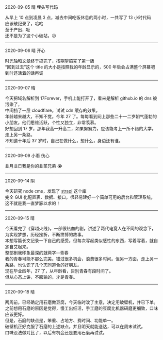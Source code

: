2020-09-05 晴 埋头写代码

从早上 10 点到凌晨 3 点，减去中间吃饭休息的两小时，一共写了 13 小时代码  
应该破纪录了，哈哈  
至于产出...呃  
还不是为了这个小破站，😕

---

2020-09-06 晴 开心

时光轴和文章终于搞完了，按期望搞完了第一版  
“回到过去”这个 title 的大小是按照我的年龄显示的，500 年后会占满整个屏幕吧  
到时还活着的话再调

---

2020-09-07 晴

今天把域名解析到 17Forever，手机上能打开了，看来是解析 github.io 的 dns 被污染了。  
中间挡了一层 cloudflare，试试 cdn 缓存的效果。  
年龄越来越大，不知不觉，今年 27 了。每每看到网上那些二十一二岁朝气蓬勃的小朋友，他们思维活跃，个性又独立，非常羡慕。  
好想回到 17 岁，那年我高一升高二，如果努努力，应该能考上一所不错的大学，走上另一条路。  
不知道十年后 37 岁时，自己在做什么，想什么，身边还有谁。

---

2020-09-09 小雨 伤心

韭月韭日我是你的韭菜兄弟 😭

---

2020-09-14 阴

今天研究 node cms，发现了 [strapi](https://github.com/strapi/strapi) 这个库  
完全 GUI 化配置表、数据、接口，很轻易建好一个简单可用的后台和管理系统，这不就是我一直梦寐以求的！

---

2020-09-15 晴

今天看完了《穿越火线》，一部很热血的剧，讲述了两代电竞人在不同的观念下，为实现梦想，历经挫折，不断拼搏的故事。  
本想写篇长文记录一下自己的感受，但每次写起类似感性的东西，写着写着，就自怨自艾起来。  
整部剧我印象最深的就两字--青春  
我的青春可能不那么完美，错过很多机会，浪费很多时间。但另一方面，走上另一条路，也认识了几个志同道合的好朋友。  
现在毕业四年，27 了，从年龄看，告别青春有段时间了。  
但从心态上讲，不服输的，才是青春。

---

2020-09-18 晴

两周前，已经确定用石磨做豆腐，今天临时改了主意，决定用破壁机，并已下单。  
之前想用石磨的原因是觉得，慢工出细活，手工磨的豆腐比机器研磨更细致，口味应该更好。  
但是，石磨的缺点是，笨重、占地方、费时间、功能单一。  
破壁机正好克服了石磨的上述缺点，并且明天就能送达，可以在周末试试。  
口味没法做对比了，以后有机会还是要用石磨再试试。
